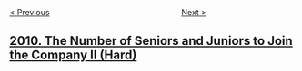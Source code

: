 <!--|This file generated by command(leetcode description); DO NOT EDIT.    |-->
<!--+----------------------------------------------------------------------+-->
<!--|@author    awesee <openset.wang@gmail.com>                           |-->
<!--|@link      https://github.com/awesee                                 |-->
<!--|@home      https://github.com/awesee/leetcode                        |-->
<!--+----------------------------------------------------------------------+-->

[< Previous](../minimum-number-of-operations-to-make-array-continuous "Minimum Number of Operations to Make Array Continuous")
　　　　　　　　　　　　　　　　
[Next >](../final-value-of-variable-after-performing-operations "Final Value of Variable After Performing Operations")

## [2010. The Number of Seniors and Juniors to Join the Company II (Hard)](https://leetcode.com/problems/the-number-of-seniors-and-juniors-to-join-the-company-ii "")


